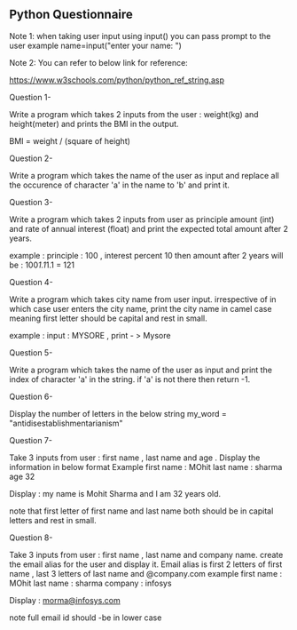 ## Python Questionnaire


Note 1: when taking user input using input() you can pass prompt to the user example
name=input("enter your name: ")

Note 2: You can refer to below link for reference:

https://www.w3schools.com/python/python_ref_string.asp


Question 1- 

Write a program which takes 2 inputs from the user : weight(kg) and height(meter) and prints the BMI in the output.

BMI = weight / (square of height)


Question 2- 

Write a program which takes the name of the user as input and replace all the occurence of character 'a' in the name to 'b' and print it.

Question 3-

Write a program which takes 2 inputs from user as principle amount (int) and rate of annual interest (float) and print the expected total amount  after  2 years.

example : principle : 100 , interest percent 10  then amount after 2 years will be : 100*1.1*1.1 = 121

Question 4- 

Write a program which takes city name from user input. irrespective of in which case user enters the city name, print the city name in camel case meaning first letter should be capital and rest in small.

example : input : MYSORE ,  print - > Mysore 

Question 5- 

Write a program which takes the name of the user as input and print the index of character 'a' in the string. if 'a' is not there then return -1.

Question 6-

Display the number of letters in the below string
my_word = "antidisestablishmentarianism"

Question 7- 

Take 3 inputs from user : first name , last name and age . Display the information in below format
Example 
first name : MOhit
last name : sharma 
age 32

Display : my name is Mohit Sharma and I am 32 years old.

note that first letter of first name and last name both should be in capital letters and rest in small. 


Question 8- 

Take 3 inputs from user : first name , last name and company name. create the email alias for the user and display it.  Email alias is first 2 letters of first name , last 3 letters of last name and @company.com
example 
first name : MOhit
last name : sharma 
company : infosys

Display : morma@infosys.com 

note full email id should -be in lower case






